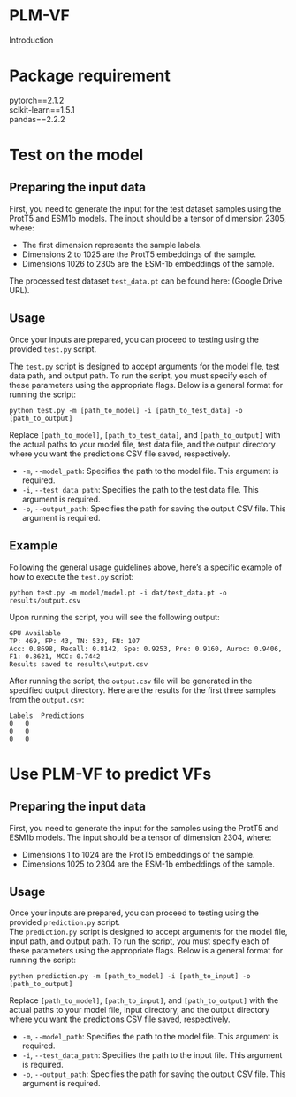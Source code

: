 # PLM-VF  
Introduction
# Package requirement  
  pytorch==2.1.2  
  scikit-learn==1.5.1  
  pandas==2.2.2  
# Test on the model  
## Preparing the input data  
First, you need to generate the input for the test dataset samples using the ProtT5 and ESM1b models. The input should be a tensor of dimension 2305, where:  
* The first dimension represents the sample labels.
* Dimensions 2 to 1025 are the ProtT5 embeddings of the sample.
* Dimensions 1026 to 2305 are the ESM-1b embeddings of the sample.

The processed test dataset `test_data.pt` can be found here: (Google Drive URL).  
## Usage
Once your inputs are prepared, you can proceed to testing using the provided `test.py` script.

The `test.py` script is designed to accept arguments for the model file, test data path, and output path. To run the script, you must specify each of these parameters using the appropriate flags. Below is a general format for running the script:
```
python test.py -m [path_to_model] -i [path_to_test_data] -o [path_to_output]
```
Replace `[path_to_model]`, `[path_to_test_data]`, and `[path_to_output]` with the actual paths to your model file, test data file, and the output directory where you want the predictions CSV file saved, respectively.  
* `-m`, `--model_path`: Specifies the path to the model file. This argument is required.
* `-i`, `--test_data_path`: Specifies the path to the test data file. This argument is required.
* `-o`, `--output_path`: Specifies the path for saving the output CSV file. This argument is required.

## Example  
Following the general usage guidelines above, here’s a specific example of how to execute the `test.py` script: 
```
python test.py -m model/model.pt -i dat/test_data.pt -o results/output.csv
```
Upon running the script, you will see the following output:
```
GPU Available  
TP: 469, FP: 43, TN: 533, FN: 107  
Acc: 0.8698, Recall: 0.8142, Spe: 0.9253, Pre: 0.9160, Auroc: 0.9406, F1: 0.8621, MCC: 0.7442  
Results saved to results\output.csv  
```
After running the script, the `output.csv` file will be generated in the specified output directory. Here are the results for the first three samples from the `output.csv`:  
```
Labels	Predictions
0	0
0	0
0	0
```
# Use PLM-VF to predict VFs  
## Preparing the input data  
First, you need to generate the input for the samples using the ProtT5 and ESM1b models. The input should be a tensor of dimension 2304, where:  
* Dimensions 1 to 1024 are the ProtT5 embeddings of the sample.
* Dimensions 1025 to 2304 are the ESM-1b embeddings of the sample.

## Usage  
Once your inputs are prepared, you can proceed to testing using the provided `prediction.py` script.  
The `prediction.py` script is designed to accept arguments for the model file, input path, and output path. To run the script, you must specify each of these parameters using the appropriate flags. Below is a general format for running the script:
```
python prediction.py -m [path_to_model] -i [path_to_input] -o [path_to_output]
```
Replace `[path_to_model]`, `[path_to_input]`, and `[path_to_output]` with the actual paths to your model file, input directory, and the output directory where you want the predictions CSV file saved, respectively.  
* `-m`, `--model_path`: Specifies the path to the model file. This argument is required.
* `-i`, `--test_data_path`: Specifies the path to the input file. This argument is required.
* `-o`, `--output_path`: Specifies the path for saving the output CSV file. This argument is required.

